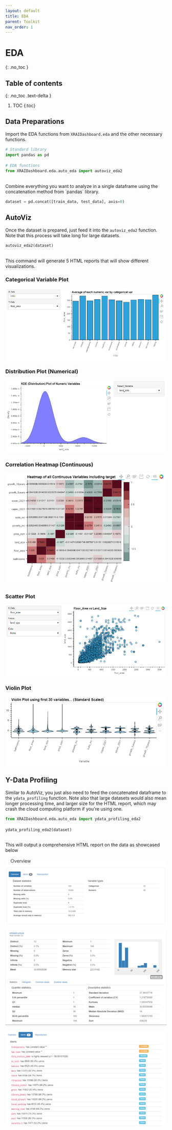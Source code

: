 ```yaml
---
layout: default
title: EDA
parent: Toolkit
nav_order: 1
---
```


# EDA
{: .no_toc }

## Table of contents
{: .no_toc .text-delta }

1. TOC
{:toc}

## Data Preparations

Import the EDA functions from `XRAIDashboard.eda` and the other necessary functions.

```python
# Standard library
import pandas as pd

# EDA functions
from XRAIDashboard.eda.auto_eda import autoviz_eda2
```
<br>
Combine everything you want to analyze in a single dataframe using the concatenation method from `pandas` library.

```python
dataset = pd.concat([train_data, test_data], axis=0)
```

## AutoViz

Once the dataset is prepared, just feed it into the `autoviz_eda2` function. Note that this process will take long for large datasets.

```python
autoviz_eda2(dataset)
```
<br>
This command will generate 5 HTML reports that will show different visualizations.

### Categorical Variable Plot

![](../../assets/images/eda_01.PNG)

### Distribution Plot (Numerical)

![](../../assets/images/eda_02.PNG)

### Correlation Heatmap (Continuous)

![](../../assets/images/eda_03.PNG)

### Scatter Plot

![](../../assets/images/eda_04.PNG)

### Violin Plot

![](../../assets/images/eda_05.PNG)

## Y-Data Profiling

Similar to AutoViz, you just also need to feed the concatenated dataframe to the `ydata_profiling` function. Note also that large datasets would also mean longer processing time, and larger size for the HTML report, which may crash the cloud computing platform if you're using one.

```python
from XRAIDashboard.eda.auto_eda import ydata_profiling_eda2

ydata_profiling_eda2(dataset)
```
<br>
This will output a comprehensive HTML report on the data as showcased below

![](../../assets/images/eda_06.PNG)

![](../../assets/images/eda_07.PNG)

![](../../assets/images/eda_08.PNG)


